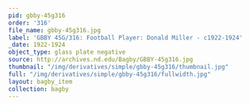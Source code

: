 ```yaml
---
pid: gbby-45g316
order: '316'
file_name: gbby-45g316.jpg
label: 'GBBY 45G/316: Football Player: Donald Miller - c1922-1924'
_date: 1922-1924
object_type: glass plate negative
source: http://archives.nd.edu/Bagby/GBBY-45g316.jpg
thumbnail: "/img/derivatives/simple/gbby-45g316/thumbnail.jpg"
full: "/img/derivatives/simple/gbby-45g316/fullwidth.jpg"
layout: bagby_item
collection: bagby
---
```

